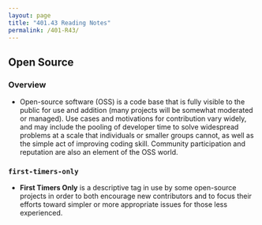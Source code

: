 ```yaml
---
layout: page
title: "401.43 Reading Notes"
permalink: /401-R43/
---
```


## Open Source

### Overview

* Open-source software (OSS) is a code base that is fully visible to the public for use and addition (many projects will be somewhat moderated or managed). Use cases and motivations for contribution vary widely, and may include the pooling of developer time to solve widespread problems at a scale that individuals or smaller groups cannot, as well as the simple act of improving coding skill. Community participation and reputation are also an element of the OSS world.

### `first-timers-only`

* **First Timers Only** is a descriptive tag in use by some open-source projects in order to both encourage new contributors and to focus their efforts toward simpler or more appropriate issues for those less experienced.
